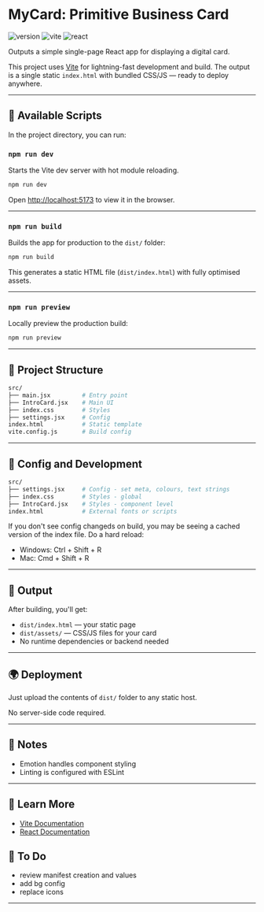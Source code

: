 # MyCard: Primitive Business Card

![version](https://img.shields.io/badge/version-2.0.2-blue)
![vite](https://img.shields.io/badge/tooling-Vite-646cff)
![react](https://img.shields.io/badge/framework-React-61dafb)

Outputs a simple single-page React app for displaying a digital card.

This project uses [Vite](https://vitejs.dev/) for lightning-fast development and build. The output is a single static `index.html` with bundled CSS/JS — ready to deploy anywhere.

---

## 🚀 Available Scripts

In the project directory, you can run:

### `npm run dev`

Starts the Vite dev server with hot module reloading.

```bash
npm run dev
```

Open [http://localhost:5173](http://localhost:5173) to view it in the browser.

---

### `npm run build`

Builds the app for production to the `dist/` folder:

```bash
npm run build
```

This generates a static HTML file (`dist/index.html`) with fully optimised assets.

---

### `npm run preview`

Locally preview the production build:

```bash
npm run preview
```

---

## 🧾 Project Structure

```bash
src/
├── main.jsx         # Entry point
├── IntroCard.jsx    # Main UI
├── index.css        # Styles
├── settings.jsx     # Config
index.html           # Static template
vite.config.js       # Build config
```

---

## 🧾 Config and Development

```bash
src/
├── settings.jsx     # Config - set meta, colours, text strings
├── index.css        # Styles - global
├── IntroCard.jsx    # Styles - component level
index.html           # External fonts or scripts
```

If you don't see config changeds on build, you may be seeing a cached version of the index file. Do a hard reload:
- Windows: Ctrl + Shift + R
- Mac: Cmd + Shift + R

---

## 📁 Output

After building, you'll get:

- `dist/index.html` — your static page
- `dist/assets/` — CSS/JS files for your card
- No runtime dependencies or backend needed

---

## 🌍 Deployment

Just upload the contents of `dist/` folder to any static host.

No server-side code required.

---

## 🧹 Notes

- Emotion handles component styling
- Linting is configured with ESLint

---

## 🧠 Learn More

- [Vite Documentation](https://vitejs.dev/)
- [React Documentation](https://react.dev/)

## 🧹 To Do

- review manifest creation and values
- add bg config
- replace icons

---